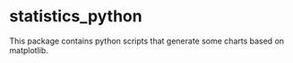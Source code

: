 # statistics_python
This package contains python scripts that generate some charts based on matplotlib.  
